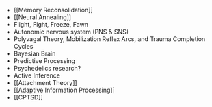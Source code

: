 
- [[Memory Reconsolidation]]
- [[Neural Annealing]]
- Flight, Fight, Freeze, Fawn
- Autonomic nervous system (PNS & SNS)
- Polyvagal Theory, Mobilization Reflex Arcs, and Trauma Completion Cycles
- Bayesian Brain
- Predictive Processing
- Psychedelics research?
- Active Inference
- [[Attachment Theory]]
- [[Adaptive Information Processing]]
- [[CPTSD]]